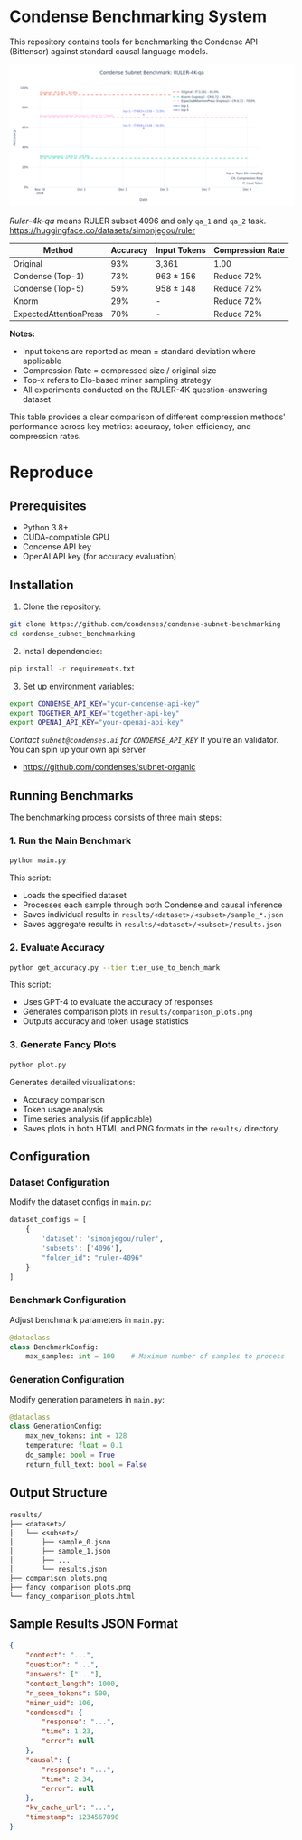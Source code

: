 # Condense Benchmarking System

This repository contains tools for benchmarking the Condense API (Bittensor) against standard causal language models.

![Latest Bench](./results/bench-dec-04.png)

*Ruler-4k-qa* means RULER subset 4096 and only `qa_1` and `qa_2` task. https://huggingface.co/datasets/simonjegou/ruler

| Method | Accuracy | Input Tokens | Compression Rate |
|--------|----------|--------------|------------------|
| Original | 93% | 3,361 | 1.00 |
| Condense (Top-1) | 73% | 963 ± 156 | Reduce 72% |
| Condense (Top-5) | 59% | 958 ± 148 | Reduce 72% |
| Knorm | 29% | - | Reduce 72% |
| ExpectedAttentionPress | 70% | - | Reduce 72% |

**Notes:**
- Input tokens are reported as mean ± standard deviation where applicable
- Compression Rate = compressed size / original size
- Top-x refers to Elo-based miner sampling strategy
- All experiments conducted on the RULER-4K question-answering dataset

This table provides a clear comparison of different compression methods' performance across key metrics: accuracy, token efficiency, and compression rates.

# Reproduce

## Prerequisites

- Python 3.8+
- CUDA-compatible GPU
- Condense API key
- OpenAI API key (for accuracy evaluation)

## Installation

1. Clone the repository:
```bash
git clone https://github.com/condenses/condense-subnet-benchmarking
cd condense_subnet_benchmarking
```

2. Install dependencies:
```bash
pip install -r requirements.txt
```

3. Set up environment variables:
```bash
export CONDENSE_API_KEY="your-condense-api-key"
export TOGETHER_API_KEY="together-api-key"
export OPENAI_API_KEY="your-openai-api-key"
```

*Contact `subnet@condenses.ai` for `CONDENSE_API_KEY`*
If you're an validator. You can spin up your own api server
- https://github.com/condenses/subnet-organic

## Running Benchmarks

The benchmarking process consists of three main steps:

### 1. Run the Main Benchmark

```bash
python main.py 
```

This script:
- Loads the specified dataset
- Processes each sample through both Condense and causal inference
- Saves individual results in `results/<dataset>/<subset>/sample_*.json`
- Saves aggregate results in `results/<dataset>/<subset>/results.json`

### 2. Evaluate Accuracy

```bash
python get_accuracy.py --tier tier_use_to_bench_mark
```

This script:
- Uses GPT-4 to evaluate the accuracy of responses
- Generates comparison plots in `results/comparison_plots.png`
- Outputs accuracy and token usage statistics

### 3. Generate Fancy Plots

```bash
python plot.py
```

Generates detailed visualizations:
- Accuracy comparison
- Token usage analysis
- Time series analysis (if applicable)
- Saves plots in both HTML and PNG formats in the `results/` directory

## Configuration

### Dataset Configuration

Modify the dataset configs in `main.py`:

```python
dataset_configs = [
    {
        'dataset': 'simonjegou/ruler',
        'subsets': ['4096'],
        "folder_id": "ruler-4096"
    }
]
```

### Benchmark Configuration

Adjust benchmark parameters in `main.py`:

```python
@dataclass
class BenchmarkConfig:
    max_samples: int = 100    # Maximum number of samples to process
```

### Generation Configuration

Modify generation parameters in `main.py`:

```python
@dataclass
class GenerationConfig:
    max_new_tokens: int = 128
    temperature: float = 0.1
    do_sample: bool = True
    return_full_text: bool = False
```

## Output Structure

```
results/
├── <dataset>/
│   └── <subset>/
│       ├── sample_0.json
│       ├── sample_1.json
│       ├── ...
│       └── results.json
├── comparison_plots.png
├── fancy_comparison_plots.png
└── fancy_comparison_plots.html
```

## Sample Results JSON Format

```json
{
    "context": "...",
    "question": "...",
    "answers": ["..."],
    "context_length": 1000,
    "n_seen_tokens": 500,
    "miner_uid": 106,
    "condensed": {
        "response": "...",
        "time": 1.23,
        "error": null
    },
    "causal": {
        "response": "...",
        "time": 2.34,
        "error": null
    },
    "kv_cache_url": "...",
    "timestamp": 1234567890
}
```
